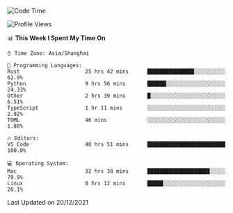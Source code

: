 <!--START_SECTION:waka-->
![Code Time](http://img.shields.io/badge/Code%20Time-838%20hrs%2013%20mins-blue)

![Profile Views](http://img.shields.io/badge/Profile%20Views-4-blue)

📊 **This Week I Spent My Time On** 

```text
⌚︎ Time Zone: Asia/Shanghai

💬 Programming Languages: 
Rust                     25 hrs 42 mins      ███████████████░░░░░░░░░░   62.9% 
Python                   9 hrs 56 mins       ██████░░░░░░░░░░░░░░░░░░░   24.33% 
Other                    2 hrs 39 mins       █░░░░░░░░░░░░░░░░░░░░░░░░   6.51% 
TypeScript               1 hr 11 mins        ░░░░░░░░░░░░░░░░░░░░░░░░░   2.92% 
TOML                     46 mins             ░░░░░░░░░░░░░░░░░░░░░░░░░   1.88%

🔥 Editors: 
VS Code                  40 hrs 51 mins      █████████████████████████   100.0%

💻 Operating System: 
Mac                      32 hrs 38 mins      ████████████████████░░░░░   79.9% 
Linux                    8 hrs 12 mins       █████░░░░░░░░░░░░░░░░░░░░   20.1%

```


 Last Updated on 20/12/2021
<!--END_SECTION:waka-->
